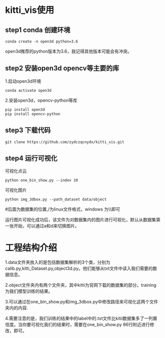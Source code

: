 # kitti_vis使用
## step1 conda 创建环境

```
conda create -n open3d python=3.6 
```
open3d推荐的python版本为3.6，我记得其他版本可能会有冲突。

## step2 安装open3d opencv等主要的库

1.启动open3d环境
```
conda activate open3d
```
2.安装open3d，opencv-python等库
```
pip install open3d
pip install opencv-python 
```
## step3 下载代码
```
git clone https://github.com/zydczqcnydx/kitti_vis.git
```
## step4 运行可视化
 可视化点云
```
python one_bin_show.py --index 10
```
 可视化图片

```
python img_3dbox.py --path_dataset data/object
```
#后面为数据集的位置,/为linux文件格式，windows 为\\\即可

运行图片可视化成功后，该文件为对数据集内的图片进行可视化，默认从数据集第一张开始，可以通过a和d来切换图片。

# 工程结构介绍
1.data文件夹放入的是包括数据集解析的3个类，分别为calib.py,kitti_Dataset.py,object3d.py。他们能够从txt文件中读入我们需要的数据信息。

2.object文件夹内有两个文件夹，其中kitti为官网下载的数据集的部分。training为我们模型训练的结果。

3.可以通过在one_bin_show.py和img_3dbox.py中修改路径来可视化这两个文件夹内的内容.

4.需要注意的是，我们训练的结果中的label中的.txt文件比kitii数据集多了一列置信度。当你要可视化我们的结果时，需要在one_bin_show.py 86行附近进行修改，即可。
